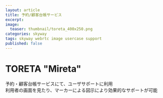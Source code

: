 ```yaml
---
layout: article
title: 予約/顧客台帳サービス
excerpt: 
image:
  teaser: thumbnail/toreta_400x250.png
categories: skyway
tags: skyway webrtc image usercase support
published: false
---
```


# TORETA "Mireta"

予約・顧客台帳サービスにて、ユーザサポートに利用  
利用者の画面を見たり、マーカーによる図示により効果的なサポートが可能
